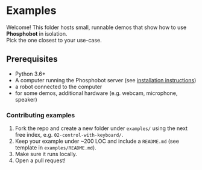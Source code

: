 # Examples

Welcome! This folder hosts small, runnable demos that show how to use **Phosphobot** in isolation.  
Pick the one closest to your use-case.

## Prerequisites

- Python 3.6+
- A computer running the Phosphobot server (see [installation instructions](https://docs.phospho.ai/installation))
- a robot connected to the computer
- for some demos, additional hardware (e.g. webcam, microphone, speaker)

### Contributing examples

1. Fork the repo and create a new folder under `examples/` using the next free index, e.g. `02-control-with-keyboard/`.
2. Keep your example under ~200 LOC and include a `README.md` (see template in `examples/README.md`).
3. Make sure it runs locally.
4. Open a pull request!
